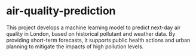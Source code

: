 # air-quality-prediction
This project develops a machine learning model to predict next-day air quality in London, based on historical pollutant and weather data. By providing short-term forecasts, it supports public health actions and urban planning to mitigate the impacts of high pollution levels.
